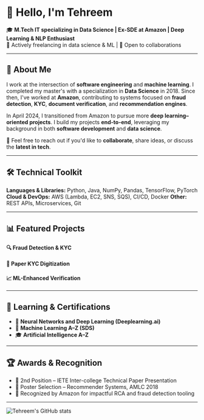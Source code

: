 # 👋 Hello, I'm Tehreem

🎓 **M.Tech IT specializing in Data Science | Ex-SDE at Amazon | Deep Learning & NLP Enthusiast**  
💬 Actively freelancing in data science & ML | 🤝 Open to collaborations

---
## 👋 About Me

I work at the intersection of **software engineering** and **machine learning**. I completed my master's with a specialization in **Data Science** in 2018. Since then, I've worked at **Amazon**, contributing to systems focused on **fraud detection**, **KYC**, **document verification**, and **recommendation engines**.

In April 2024, I transitioned from Amazon to pursue more **deep learning–oriented projects**. I build my projects **end-to-end**, leveraging my background in both **software development** and **data science**.

💬 Feel free to reach out if you'd like to **collaborate**, share ideas, or discuss the **latest in tech**.


---

## 🛠️ Technical Toolkit

**Languages & Libraries:** Python, Java, NumPy, Pandas, TensorFlow, PyTorch  
**Cloud & DevOps:** AWS (Lambda, EC2, SNS, SQS), CI/CD, Docker
**Other:** REST APIs, Microservices, Git

---

## 📊 Featured Projects

#### 🔍 Fraud Detection & KYC
#### 🧾 Paper KYC Digitization
#### 📈 ML-Enhanced Verification

---

## 🧪 Learning & Certifications

- 🧬 **Neural Networks and Deep Learning (Deeplearning.ai)**
- 🤖 **Machine Learning A–Z (SDS)**  
- 🎓 **Artificial Intelligence A–Z**  

---

## 🏆 Awards & Recognition

- 🥈 2nd Position – IETE Inter-college Technical Paper Presentation  
- 📌 Poster Selection – Recommender Systems, AMLC 2018  
- 🏅 Recognized by Amazon for impactful RCA and fraud detection tooling

---

![Tehreem's GitHub stats](https://github-readme-stats.vercel.app/api?username=TehreemAnsari&show_icons=true&theme=gradient)
